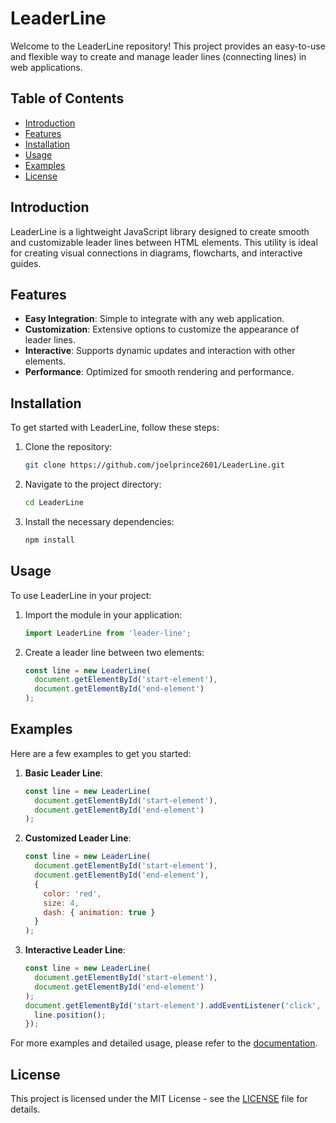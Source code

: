 

# LeaderLine

Welcome to the LeaderLine repository! This project provides an easy-to-use and flexible way to create and manage leader lines (connecting lines) in web applications.

## Table of Contents

- [Introduction](#introduction)
- [Features](#features)
- [Installation](#installation)
- [Usage](#usage)
- [Examples](#examples)
- [License](#license)

## Introduction

LeaderLine is a lightweight JavaScript library designed to create smooth and customizable leader lines between HTML elements. This utility is ideal for creating visual connections in diagrams, flowcharts, and interactive guides.

## Features

- **Easy Integration**: Simple to integrate with any web application.
- **Customization**: Extensive options to customize the appearance of leader lines.
- **Interactive**: Supports dynamic updates and interaction with other elements.
- **Performance**: Optimized for smooth rendering and performance.

## Installation

To get started with LeaderLine, follow these steps:

1. Clone the repository:
   ```sh
   git clone https://github.com/joelprince2601/LeaderLine.git
   ```
2. Navigate to the project directory:
   ```sh
   cd LeaderLine
   ```
3. Install the necessary dependencies:
   ```sh
   npm install
   ```

## Usage

To use LeaderLine in your project:

1. Import the module in your application:
   ```js
   import LeaderLine from 'leader-line';
   ```
2. Create a leader line between two elements:
   ```js
   const line = new LeaderLine(
     document.getElementById('start-element'),
     document.getElementById('end-element')
   );
   ```

## Examples

Here are a few examples to get you started:

1. **Basic Leader Line**:
   ```js
   const line = new LeaderLine(
     document.getElementById('start-element'),
     document.getElementById('end-element')
   );
   ```

2. **Customized Leader Line**:
   ```js
   const line = new LeaderLine(
     document.getElementById('start-element'),
     document.getElementById('end-element'),
     {
       color: 'red',
       size: 4,
       dash: { animation: true }
     }
   );
   ```

3. **Interactive Leader Line**:
   ```js
   const line = new LeaderLine(
     document.getElementById('start-element'),
     document.getElementById('end-element')
   );
   document.getElementById('start-element').addEventListener('click', () => {
     line.position();
   });
   ```

For more examples and detailed usage, please refer to the [documentation](#).


## License

This project is licensed under the MIT License - see the [LICENSE](LICENSE) file for details.

